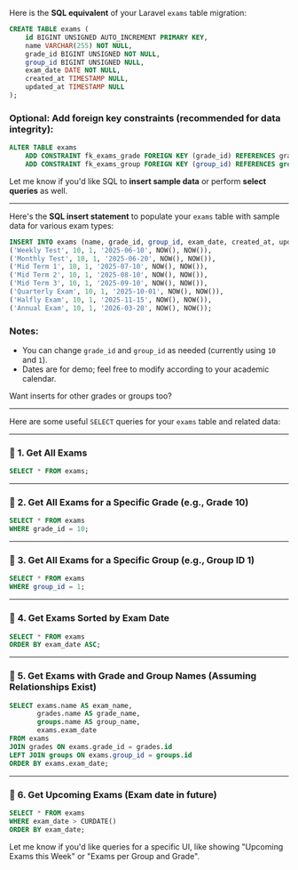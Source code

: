 Here is the **SQL equivalent** of your Laravel `exams` table migration:

```sql
CREATE TABLE exams (
    id BIGINT UNSIGNED AUTO_INCREMENT PRIMARY KEY,
    name VARCHAR(255) NOT NULL,
    grade_id BIGINT UNSIGNED NOT NULL,
    group_id BIGINT UNSIGNED NULL,
    exam_date DATE NOT NULL,
    created_at TIMESTAMP NULL,
    updated_at TIMESTAMP NULL
);
```

### Optional: Add foreign key constraints (recommended for data integrity):

```sql
ALTER TABLE exams
    ADD CONSTRAINT fk_exams_grade FOREIGN KEY (grade_id) REFERENCES grades(id) ON DELETE CASCADE,
    ADD CONSTRAINT fk_exams_group FOREIGN KEY (group_id) REFERENCES groups(id) ON DELETE CASCADE;
```

Let me know if you'd like SQL to **insert sample data** or perform **select queries** as well.


----

Here's the **SQL insert statement** to populate your `exams` table with sample data for various exam types:

```sql
INSERT INTO exams (name, grade_id, group_id, exam_date, created_at, updated_at) VALUES
('Weekly Test', 10, 1, '2025-06-10', NOW(), NOW()),
('Monthly Test', 10, 1, '2025-06-20', NOW(), NOW()),
('Mid Term 1', 10, 1, '2025-07-10', NOW(), NOW()),
('Mid Term 2', 10, 1, '2025-08-10', NOW(), NOW()),
('Mid Term 3', 10, 1, '2025-09-10', NOW(), NOW()),
('Quarterly Exam', 10, 1, '2025-10-01', NOW(), NOW()),
('Halfly Exam', 10, 1, '2025-11-15', NOW(), NOW()),
('Annual Exam', 10, 1, '2026-03-20', NOW(), NOW());
```

### Notes:
- You can change `grade_id` and `group_id` as needed (currently using `10` and `1`).
- Dates are for demo; feel free to modify according to your academic calendar.

Want inserts for other grades or groups too?


---

Here are some useful `SELECT` queries for your `exams` table and related data:

---

### 🔹 **1. Get All Exams**
```sql
SELECT * FROM exams;
```

---

### 🔹 **2. Get All Exams for a Specific Grade (e.g., Grade 10)**
```sql
SELECT * FROM exams
WHERE grade_id = 10;
```

---

### 🔹 **3. Get All Exams for a Specific Group (e.g., Group ID 1)**
```sql
SELECT * FROM exams
WHERE group_id = 1;
```

---

### 🔹 **4. Get Exams Sorted by Exam Date**
```sql
SELECT * FROM exams
ORDER BY exam_date ASC;
```

---

### 🔹 **5. Get Exams with Grade and Group Names (Assuming Relationships Exist)**
```sql
SELECT exams.name AS exam_name,
       grades.name AS grade_name,
       groups.name AS group_name,
       exams.exam_date
FROM exams
JOIN grades ON exams.grade_id = grades.id
LEFT JOIN groups ON exams.group_id = groups.id
ORDER BY exams.exam_date;
```

---

### 🔹 **6. Get Upcoming Exams (Exam date in future)**
```sql
SELECT * FROM exams
WHERE exam_date > CURDATE()
ORDER BY exam_date;
```

Let me know if you'd like queries for a specific UI, like showing "Upcoming Exams this Week" or "Exams per Group and Grade".